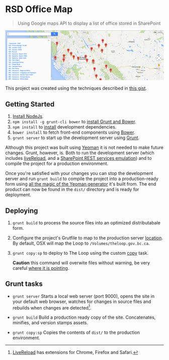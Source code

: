 RSD Office Map
==============

> Using Google maps API to display a list of office stored in SharePoint

![Screenshot](screenshot.jpg)

This project was created using the techniques described in [this gist](https://gist.github.com/Sinetheta/6003037).

Getting Started
---------------

1. [Install NodeJs](http://nodejs.org/).
2. `npm install -g grunt-cli bower` to [install Grunt and Bower](http://www.nitinh.com/2013/05/getting-started-with-grunt-bower/).
3. `npm install` to [install](https://npmjs.org/doc/install.html) development dependencies.
4. `bower install` to fetch front-end components using [Bower](http://bower.io/).
5. `grunt server` to start up the development server using [Grunt](http://gruntjs.com/).

Although this project was built using [Yeoman](http://yeoman.io/) it is not needed to make future changes. Grunt, however, is. Both to run the development server (which includes [liveReload](https://github.com/gruntjs/grunt-contrib-livereload), and a [SharePoint REST services emulation](https://github.com/TheWebShop/sp2010-rest)) and to compile the project for a production environment.

Once you're satisfied with your changes you can stop the development server and run `grunt build` to compile the project into a production-ready form using [all the magic of the Yeoman generator](http://yeoman.io/whyyeoman.html) it's built from. The end product can now be found in the `dist/` directory and is ready for deployment.

Deploying
---------

 1. `grunt build` to process the source files into an optimized distributabale form.
 2. Configure the project's Grutfile to map to the production server [location](https://github.com/TheWebShop/officemap/blob/master/Gruntfile.js#L26). By default, OSX will map the Loop to `/Volumes/theloop.gov.bc.ca`.
 3. `grunt copy:sp` to deploy to The Loop using the custom [copy](https://github.com/gruntjs/grunt-contrib-copy) task.

    **Caution** this command will overwite files without warning, be very careful [where it is pointing](https://github.com/TheWebShop/officemap/blob/master/Gruntfile.js#L26).

Grunt tasks
-----------

 * `grunt server`
   Starts a local web server (port 9000), opens the site in your default web browser, watches for changes in source files and rebuilds when changes are detected[^1].

 * `grunt build`
   Build a production ready copy of the site. Concatenates, minifies, and version stamps assets.

 * `grunt copy:sp`
   Copies the contents of `dist/` to the production environment.

[^1]: [LiveReload](http://livereload.com/) has extensions for Chrome, Firefox and Safari.
